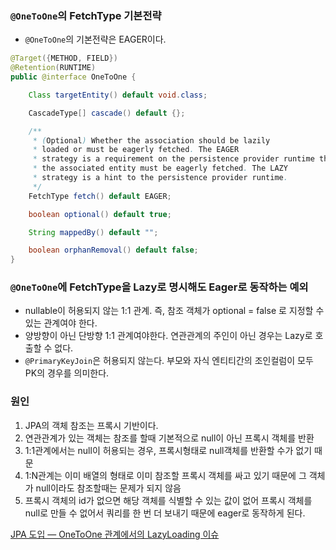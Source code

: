 ### `@OneToOne`의 FetchType 기본전략
- `@OneToOne`의 기본전략은 EAGER이다.

```java
@Target({METHOD, FIELD})
@Retention(RUNTIME)
public @interface OneToOne {

    Class targetEntity() default void.class;

    CascadeType[] cascade() default {};

    /**
     * (Optional) Whether the association should be lazily
     * loaded or must be eagerly fetched. The EAGER
     * strategy is a requirement on the persistence provider runtime that
     * the associated entity must be eagerly fetched. The LAZY
     * strategy is a hint to the persistence provider runtime.
     */
    FetchType fetch() default EAGER;

    boolean optional() default true;

    String mappedBy() default "";

    boolean orphanRemoval() default false;
}
```

### `@OneToOne`에 FetchType을 Lazy로 명시해도 Eager로 동작하는 예외
- nullable이 허용되지 않는 1:1 관계. 즉, 참조 객체가 optional = false 로 지정할 수 있는 관계여야 한다.
- 양방향이 아닌 단방향 1:1 관계여야한다. 연관관계의 주인이 아닌 경우는 Lazy로 호출할 수 없다.
- `@PrimaryKeyJoin`은 허용되지 않는다. 부모와 자식 엔티티간의 조인컬럼이 모두 PK의 경우를 의미한다.


### 원인
1. JPA의 객체 참조는 프록시 기반이다.
2. 연관관계가 있는 객체는 참조를 할때 기본적으로 null이 아닌 프록시 객체를 반환
3. 1:1관계에서는 null이 허용되는 경우, 프록시형태로 null객체를 반환할 수가 없기 때문
4. 1:N관계는 이미 배열의 형태로 이미 참조할 프록시 객체를 싸고 있기 때문에 그 객체가 null이라도 참조할때는 문제가 되지 않음
5. 프록시 객체의 id가 없으면 해당 객체를 식별할 수 있는 값이 없어 프록시 객체를 null로 만들 수 없어서 쿼리를 한 번 더 보내기 때문에 eager로 동작하게 된다.


[JPA 도입 — OneToOne 관계에서의 LazyLoading 이슈](https://yongkyu-jang.medium.com/jpa-%EB%8F%84%EC%9E%85-onetoone-%EA%B4%80%EA%B3%84%EC%97%90%EC%84%9C%EC%9D%98-lazyloading-%EC%9D%B4%EC%8A%88-1-6d19edf5f4d3)
